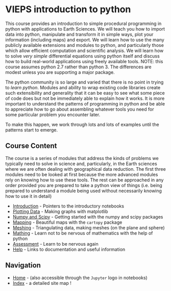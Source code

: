 # VIEPS introduction to python

This course provides an introduction to simple procedural programming in python with applications to Earth Sciences. We will teach you how to import data into python, manipulate and transform it in simple ways, plot your information (including maps) and export. We will learn how to use the many publicly available extensions and modules to python, and particularly those which allow efficient computation and scientific analysis. We will learn how to solve _very simple_ differential equations using python itself and discuss how to build real-world applications using freely available tools. NOTE: this course assumes python 2.7 rather than python 3. The differences are modest unless you are supporting a major package.


The python community is so large and varied that there is no point in trying to *learn python*. Modules and ability to wrap existing code libraries create such extensibility and generality that it can be easy to see what some piece of code does but not be immediately able to explain how it works.
It is more important to understand the patterns of programming in python and be able to appreciate how to go about assembling whatever tools you need for some particular problem you encounter later.

To make this happen, we work through lots and lots of examples until the patterns start to emerge.


## Course Content

The course is a series of modules that address the kinds of problems we typically need to solve in science and, particularly, in the Earth sciences
where we are often dealing with geographical data reduction. The first three modules need to be looked at first because the more advanced modules
rely on knowing how to use these tools. The rest can be approached in any order provided you are prepared to take a python view of things (i.e. being prepared to understand a module being used without necessarily knowing how to use it in detail)

* [Introduction](Introduction.md) - Pointers to the introductory notebooks
* [Plotting Data](Plotting.md) - Making graphs with matplotlib
* [Numpy and Scipy](NumpyScipy.md) - Getting started with the numpy and scipy packages
* [Mapping](MakingMapsWithPython.md)  - Beautiful maps with the `cartopy` package
* [Meshing](Meshing.md) - Triangulating data, making meshes (on the plane and sphere)
* [Mathing](Mathing.md) - Learn not to be nervous of mathematics with the help of python
* [Assessment](Exercises.md) - Learn to be nervous again
* [Help](HelpMe.md) - Links to documentation and useful information


## Navigation

* [Home](index.md) - (also accessible through the `Jupyter` logo in notebooks)
* [Index](SiteMap.md) - a detailed site map !
